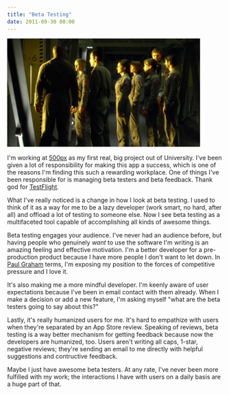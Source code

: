 ```yaml
---
title: "Beta Testing"
date: 2011-09-30 00:00
---
```


<import><img src="/img/import/blog/2011/09/beta-testing/AF9EAE37AA0646C88547E14AD4F6E6ED.png" class="img-responsive"><p>I'm working at <a href="http://500px.com/" target="_blank">500px</a> as my first real, big project out of University. I've been given a lot of responsibility for making this app a success, which is one of the reasons I'm finding this such a rewarding workplace. One of things I've been responsible for is managing beta testers and beta feedback. Thank god for <a href="http://testflightapp.com" target="_blank">TestFlight</a>. </p>
<p style="text-align: left;">What I've really noticed is a change in how I look at beta testing. I used to think of it as a way for me to be a lazy developer (work smart, no hard, after all) and offload a lot of testing to someone else. Now I see beta testing as a multifaceted tool capable of accomplishing all kinds of awesome things.</p>
<p>Beta testing engages your audience. I've never had an audience before, but having people who genuinely <em>want</em> to use the software I'm writing is an amazing feeling and effective motivation. I'm a better developer for a pre-production product because I have more people I don't want to let down. In <a href="http://www.paulgraham.com/hp.html" target="_blank">Paul Graham</a> terms, I'm exposing my position to the forces of competitive pressure and I love it.</p>
<p>It's also making me a more mindful developer. I'm keenly aware of user expectations because I've been in email contact with them already. When I make a decision or add a new feature, I'm asking myself "what are the beta testers going to say about this?"</p>
<p>Lastly, it's really humanized users for me. It's hard to empathize with users when they're separated by an App Store review. Speaking of reviews, beta testing is a way better mechanism for getting feedback because now the developers are humanized, too. Users aren't writing all caps, 1-star, negative reviews; they're sending an email to me directly with helpful suggestions and contructive feedback.</p>
<p>Maybe I just have awesome beta testers. At any rate, I've never been more fulfilled with my work; the interactions I have with users on a daily basis are a huge part of that.</p></import>

<!-- more -->

